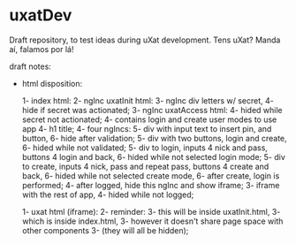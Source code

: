 # uxatDev
Draft repository, to test ideas during uXat development.
  Tens uXat?
        Manda aí, falamos por lá!


draft notes:

- html disposition:

  1- index html:
    2- ngInc uxatInit html:
      3- ngInc div letters w/ secret,
        4- hide if secret was actionated;
      3- ngInc uxatAccess html:
        4- hided while secret not actionated;
        4- contains login and create user modes to use app
        4- h1 title;
        4- four ngIncs:
          5- div with input text to insert pin, and button,
            6- hide after validation;
          5- div with two buttons, login and create,
            6- hided while not validated;
          5- div to login, inputs 4 nick and pass, buttons 4 login and back,
            6- hided while not selected login mode;
          5- div to create, inputs 4 nick, pass and repeat pass, buttons 4 create and back,
            6- hided while not selected create mode,
            6- after create, login is performed;
        4- after logged, hide this ngInc and show iframe;
      3- iframe with the rest of app,
        4- hided while not logged;

  1- uxat html (iframe):
    2- reminder:
      3- this will be inside uxatInit.html,
      3- which is inside index.html,
      3- however it doesn't share page space with other components
      3- (they will all be hidden);
    